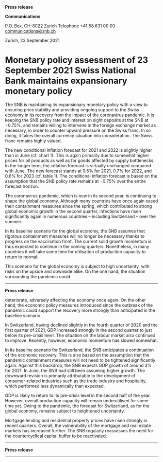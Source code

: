 **Press release**

**Communications**

P.O. Box, CH-8022 Zurich
Telephone +41 58 631 00 00
[communications@snb.ch](mailto:communications@snb.ch)

Zurich, 23 September 2021

# Monetary policy assessment of 23 September 2021 Swiss National Bank maintains expansionary monetary policy

The SNB is maintaining its expansionary monetary policy with a view to ensuring price
stability and providing ongoing support to the Swiss economy in its recovery from the impact
of the coronavirus pandemic. It is keeping the SNB policy rate and interest on sight deposits
at the SNB at −0.75%, and remains willing to intervene in the foreign exchange market as
necessary, in order to counter upward pressure on the Swiss franc. In so doing, it takes the
overall currency situation into consideration. The Swiss franc remains highly valued.

The new conditional inflation forecast for 2021 and 2022 is slightly higher than in June
(cf. chart 1). This is again primarily due to somewhat higher prices for oil products as well as
for goods affected by supply bottlenecks. In the longer term, the inflation forecast is virtually
unchanged compared with June. The new forecast stands at 0.5% for 2021, 0.7% for 2022,
and 0.6% for 2023 (cf. table 1). The conditional inflation forecast is based on the assumption
that the SNB policy rate remains at −0.75% over the entire forecast horizon.

The coronavirus pandemic, which is now in its second year, is continuing to shape the global
economy. Although many countries have once again eased their containment measures since
the spring, which contributed to strong global economic growth in the second quarter,
infections have risen significantly again in numerous countries – including Switzerland – over
the summer.

In its baseline scenario for the global economy, the SNB assumes that rigorous containment
measures will no longer be necessary thanks to progress on the vaccination front. The current
solid growth momentum is thus expected to continue in the coming quarters. Nonetheless, in
many countries it will take some time for utilisation of production capacity to return to
normal.

This scenario for the global economy is subject to high uncertainty, with risks on the upside
and downside alike. On the one hand, the situation surrounding the pandemic could


-----

**Press release**

deteriorate, adversely affecting the economy once again. On the other hand, the economic
policy measures introduced since the outbreak of the pandemic could support the recovery
more strongly than anticipated in the baseline scenario.

In Switzerland, having declined slightly in the fourth quarter of 2020 and the first quarter of
2021, GDP increased strongly in the second quarter to just below its pre-crisis level. The
situation on the labour market also continued to improve. Recently, however, economic
momentum has slowed somewhat.

In its baseline scenario for Switzerland, the SNB anticipates a continuation of the economic
recovery. This is also based on the assumption that the pandemic containment measures will
not need to be tightened significantly again. Against this backdrop, the SNB expects GDP
growth of around 3% for 2021. In June, the SNB had still been assuming higher growth. The
downward revision is primarily attributable to the development of consumer-related industries
such as the trade industry and hospitality, which performed less dynamically than expected.

GDP is likely to return to its pre-crisis level in the second half of the year. However, overall
production capacity will remain underutilised for some time yet. Owing to the pandemic, the
forecast for Switzerland, as for the global economy, remains subject to heightened
uncertainty.

Mortgage lending and residential property prices have risen strongly in recent quarters.
Overall, the vulnerability of the mortgage and real estate markets has increased further. The
SNB regularly reassesses the need for the countercyclical capital buffer to be reactivated.


-----

**Press release**


-----

